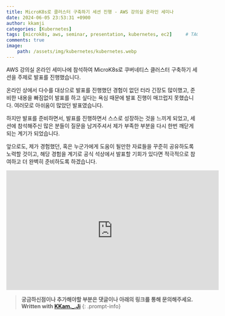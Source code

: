 ```yaml
---
title: MicroK8s로 클러스터 구축하기 세션 진행 - AWS 강의실 온라인 세미나
date: 2024-06-05 23:53:31 +0900
author: kkamji
categories: [Kubernetes]
tags: [microk8s, aws, seminar, presentation, kubernetes, ec2]     # TAG names should always be lowercase
comments: true
image:
    path: /assets/img/kubernetes/kubernetes.webp
---
```


AWS 강의실 온라인 세미나에 참석하여 MicroK8s로 쿠버네티스 클러스터 구축하기 세션을 주제로 발표를 진행했습니다.

온라인 상에서 다수를 대상으로 발표를 진행했던 경험이 없던 터라 긴장도 많이했고, 준비한 내용을 빠짐없이 발표를 하고 싶다는 욕심 때문에 발표 진행이 매끄럽지 못했습니다. 여러모로 아쉬움이 많았던 발표였습니다.

하지만 발표를 준비하면서, 발표를 진행하면서 스스로 성장하는 것을 느끼게 되었고, 세션에 참석해주신 많은 분들이 질문을 남겨주셔서 제가 부족한 부분을 다시 한번 깨닫게 되는 계기가 되었습니다.

앞으로도, 제가 경험했던, 혹은 누군가에게 도움이 될만한 자료들을 꾸준히 공유하도록 노력할 것이고, 해당 경험을 계기로 공식 석상에서 발표할 기회가 있다면 적극적으로 참여하고 더 완벽히 준비하도록 하겠습니다.

<div class="video-container">
    <iframe width="560" height="315" src="https://www.youtube.com/embed/i2Is1_b1Hgw?si=MVu-qU4susfF5rB3" frameborder="0" allowfullscreen></iframe>
</div>

> **궁금하신점이나 추가해야할 부분은 댓글이나 아래의 링크를 통해 문의해주세요.**  
> **Written with [KKam.\_\.Ji](https://www.instagram.com/kkam._.ji/)**
{: .prompt-info}
